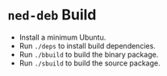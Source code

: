 # `ned-deb` Build

* Install a minimum Ubuntu.
* Run `./deps` to install build dependencies.
* Run `./bbuild` to build the binary package.
* Run `./sbuild` to build the source package.
